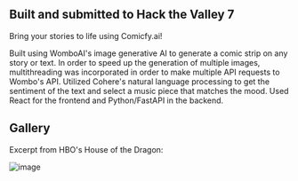 ## Built and submitted to Hack the Valley 7
Bring your stories to life using Comicfy.ai!

Built using WomboAI's image generative AI to generate a comic strip on any story or text. In order to speed up the generation of multiple images, multithreading was incorporated in order to make multiple API requests to Wombo's API. Utilized Cohere's natural language processing to get the sentiment of the text and select a music piece that matches the mood. Used React for the frontend and Python/FastAPI in the backend.

## Gallery
Excerpt from HBO's House of the Dragon:

![image](https://user-images.githubusercontent.com/74084786/218353501-638c3d07-6504-4e35-bcde-a1d6549ed044.png)
